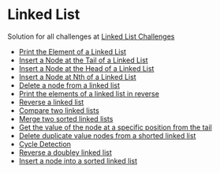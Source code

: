 # Linked List

Solution for all challenges at [Linked List Challenges](https://www.hackerrank.com/domains/data-structures/linked-lists)

* [Print the Element of a Linked List](https://www.hackerrank.com/challenges/print-the-elements-of-a-linked-list)
* [Insert a Node at the Tail of a Linked List](https://www.hackerrank.com/challenges/insert-a-node-at-the-tail-of-a-linked-list)
* [Insert a Node at the Head of a Linked List](https://www.hackerrank.com/challenges/insert-a-node-at-the-head-of-a-linked-list/problem)
* [Insert a Node at Nth of a Linked
    List](https://www.hackerrank.com/challenges/insert-a-node-at-a-specific-position-in-a-linked-list/problem)
* [Delete a node from a linked list](https://www.hackerrank.com/challenges/delete-a-node-from-a-linked-list/problem)
* [Print the elements of a linked list in reverse](https://www.hackerrank.com/challenges/print-the-elements-of-a-linked-list-in-reverse/problem)
* [Reverse a linked list](https://www.hackerrank.com/challenges/reverse-a-linked-list)
* [Compare two linked lists](https://www.hackerrank.com/challenges/compare-two-linked-lists/problem)
* [Merge two sorted linked lists](https://www.hackerrank.com/challenges/merge-two-sorted-linlinked-lists/problem)
* [Get the value of the node at a specific position from the tail](https://www.hackerrank.com/challenges/get-the-value-of-the-node-at-a-specific-position-from-the-tail/problem)
* [Delete duplicate value nodes from a shorted linked list](https://www.hackerrank.com/challenges/delete-duplicate-value-nodes-from-a-sorted-linked-list/problem)
* [Cycle Detection](https://www.hackerrank.com/challenges/detect-whether-a-linlinked-list-contains-a-cycle)
* [Reverse a doubley linked list](https://www.hackerrank.com/challenges/reverse-a-doubly-linlinked-list/problem)
* [Insert a node into a sorted linked list](https://www.hackerrank.com/challenges/insert-a-node-into-a-sorted-doubly-linked-list/problem)
